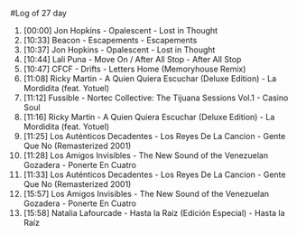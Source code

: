 #Log of 27 day

1. [00:00] Jon Hopkins - Opalescent - Lost in Thought
1. [10:33] Beacon - Escapements - Escapements
1. [10:37] Jon Hopkins - Opalescent - Lost in Thought
1. [10:44] Lali Puna - Move On / After All Stop - After All Stop
1. [10:47] CFCF - Drifts - Letters Home (Memoryhouse Remix)
1. [11:08] Ricky Martin - A Quien Quiera Escuchar (Deluxe Edition) - La Mordidita (feat. Yotuel)
1. [11:12] Fussible - Nortec Collective: The Tijuana Sessions Vol.1 - Casino Soul
1. [11:16] Ricky Martin - A Quien Quiera Escuchar (Deluxe Edition) - La Mordidita (feat. Yotuel)
1. [11:25] Los Auténticos Decadentes - Los Reyes De La Cancion - Gente Que No (Remasterized 2001)
1. [11:28] Los Amigos Invisibles - The New Sound of the Venezuelan Gozadera - Ponerte En Cuatro
1. [11:33] Los Auténticos Decadentes - Los Reyes De La Cancion - Gente Que No (Remasterized 2001)
1. [15:57] Los Amigos Invisibles - The New Sound of the Venezuelan Gozadera - Ponerte En Cuatro
1. [15:58] Natalia Lafourcade - Hasta la Raíz (Edición Especial) - Hasta la Raíz
